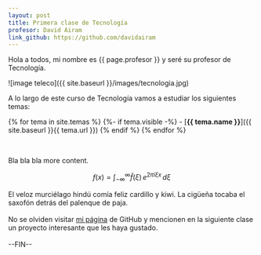 ```yaml
---
layout: post
title: Primera clase de Tecnología
profesor: David Airam
link_github: https://github.com/davidairam
---
```


Hola a todos, mi nombre es {{ page.profesor }} y seré su profesor de Tecnología.

![image teleco]({{ site.baseurl }}/images/tecnologia.jpg)

A lo largo de este curso de Tecnología vamos a estudiar los siguientes temas:

{% for tema in site.temas %}
  {%- if tema.visible -%}
    - [**{{ tema.name }}**]({{ site.baseurl }}{{ tema.url }})
  {% endif %}
{% endfor %}

<br>
<h0>

Bla bla bla more content.

$$f(x) = \int_{-\infty}^\infty \hat f(\xi)\,e^{2 \pi i \xi x} \,d\xi$$

El veloz murciélago hindú comía feliz cardillo y kiwi. La cigüeña tocaba el saxofón detrás del palenque de paja.
<br><br>
No se olviden visitar
<a href="{{ page.link_github }}">mi página</a> de GitHub y mencionen en la siguiente clase un proyecto interesante que les haya gustado.
<br><br>
--FIN--